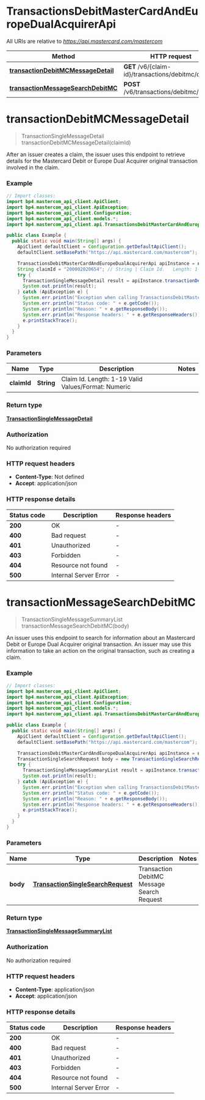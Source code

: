 # TransactionsDebitMasterCardAndEuropeDualAcquirerApi

All URIs are relative to *https://api.mastercard.com/mastercom*

| Method | HTTP request | Description |
|------------- | ------------- | -------------|
| [**transactionDebitMCMessageDetail**](TransactionsDebitMasterCardAndEuropeDualAcquirerApi.md#transactionDebitMCMessageDetail) | **GET** /v6/{claim-id}/transactions/debitmc/detail |  |
| [**transactionMessageSearchDebitMC**](TransactionsDebitMasterCardAndEuropeDualAcquirerApi.md#transactionMessageSearchDebitMC) | **POST** /v6/transactions/debitmc/search |  |


<a id="transactionDebitMCMessageDetail"></a>
# **transactionDebitMCMessageDetail**
> TransactionSingleMessageDetail transactionDebitMCMessageDetail(claimId)



After an issuer creates a claim, the issuer uses this endpoint to retrieve details for the Mastercard Debit or Europe Dual Acquirer original transaction involved in the claim.

### Example
```java
// Import classes:
import bp4.mastercom_api_client.ApiClient;
import bp4.mastercom_api_client.ApiException;
import bp4.mastercom_api_client.Configuration;
import bp4.mastercom_api_client.models.*;
import bp4.mastercom_api_client.api.TransactionsDebitMasterCardAndEuropeDualAcquirerApi;

public class Example {
  public static void main(String[] args) {
    ApiClient defaultClient = Configuration.getDefaultApiClient();
    defaultClient.setBasePath("https://api.mastercard.com/mastercom");

    TransactionsDebitMasterCardAndEuropeDualAcquirerApi apiInstance = new TransactionsDebitMasterCardAndEuropeDualAcquirerApi(defaultClient);
    String claimId = "200002020654"; // String | Claim Id.   Length: 1-19   Valid Values/Format: Numeric
    try {
      TransactionSingleMessageDetail result = apiInstance.transactionDebitMCMessageDetail(claimId);
      System.out.println(result);
    } catch (ApiException e) {
      System.err.println("Exception when calling TransactionsDebitMasterCardAndEuropeDualAcquirerApi#transactionDebitMCMessageDetail");
      System.err.println("Status code: " + e.getCode());
      System.err.println("Reason: " + e.getResponseBody());
      System.err.println("Response headers: " + e.getResponseHeaders());
      e.printStackTrace();
    }
  }
}
```

### Parameters

| Name | Type | Description  | Notes |
|------------- | ------------- | ------------- | -------------|
| **claimId** | **String**| Claim Id.   Length: 1-19   Valid Values/Format: Numeric | |

### Return type

[**TransactionSingleMessageDetail**](TransactionSingleMessageDetail.md)

### Authorization

No authorization required

### HTTP request headers

 - **Content-Type**: Not defined
 - **Accept**: application/json

### HTTP response details
| Status code | Description | Response headers |
|-------------|-------------|------------------|
| **200** | OK |  -  |
| **400** | Bad request |  -  |
| **401** | Unauthorized |  -  |
| **403** | Forbidden |  -  |
| **404** | Resource not found |  -  |
| **500** | Internal Server Error |  -  |

<a id="transactionMessageSearchDebitMC"></a>
# **transactionMessageSearchDebitMC**
> TransactionSingleMessageSummaryList transactionMessageSearchDebitMC(body)



An issuer uses this endpoint to search for information about an Mastercard Debit or Europe Dual Acquirer original transaction. An issuer may use this information to take an action on the original transaction, such as creating a claim.

### Example
```java
// Import classes:
import bp4.mastercom_api_client.ApiClient;
import bp4.mastercom_api_client.ApiException;
import bp4.mastercom_api_client.Configuration;
import bp4.mastercom_api_client.models.*;
import bp4.mastercom_api_client.api.TransactionsDebitMasterCardAndEuropeDualAcquirerApi;

public class Example {
  public static void main(String[] args) {
    ApiClient defaultClient = Configuration.getDefaultApiClient();
    defaultClient.setBasePath("https://api.mastercard.com/mastercom");

    TransactionsDebitMasterCardAndEuropeDualAcquirerApi apiInstance = new TransactionsDebitMasterCardAndEuropeDualAcquirerApi(defaultClient);
    TransactionSingleSearchRequest body = new TransactionSingleSearchRequest(); // TransactionSingleSearchRequest | Transaction DebitMC Message Search Request
    try {
      TransactionSingleMessageSummaryList result = apiInstance.transactionMessageSearchDebitMC(body);
      System.out.println(result);
    } catch (ApiException e) {
      System.err.println("Exception when calling TransactionsDebitMasterCardAndEuropeDualAcquirerApi#transactionMessageSearchDebitMC");
      System.err.println("Status code: " + e.getCode());
      System.err.println("Reason: " + e.getResponseBody());
      System.err.println("Response headers: " + e.getResponseHeaders());
      e.printStackTrace();
    }
  }
}
```

### Parameters

| Name | Type | Description  | Notes |
|------------- | ------------- | ------------- | -------------|
| **body** | [**TransactionSingleSearchRequest**](TransactionSingleSearchRequest.md)| Transaction DebitMC Message Search Request | |

### Return type

[**TransactionSingleMessageSummaryList**](TransactionSingleMessageSummaryList.md)

### Authorization

No authorization required

### HTTP request headers

 - **Content-Type**: application/json
 - **Accept**: application/json

### HTTP response details
| Status code | Description | Response headers |
|-------------|-------------|------------------|
| **200** | OK |  -  |
| **400** | Bad request |  -  |
| **401** | Unauthorized |  -  |
| **403** | Forbidden |  -  |
| **404** | Resource not found |  -  |
| **500** | Internal Server Error |  -  |

